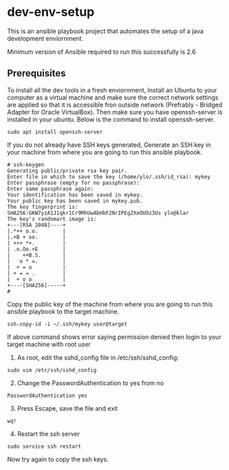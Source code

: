 # dev-env-setup
This is an ansible playbook project that automates the setup of a java development enviornment.

Minimum version of Ansible required to run this successfully is 2.6

## Prerequisites

To install all the dev tools in a fresh enviornment, Install an Ubuntu to your computer as a virtual machine and make sure the correct network settings are applied so that it is accessible fron outside network (Prefrably - Bridged Adapter for Oracle VirtualBox). Then make sure you have openssh-server is installed in your ubuntu. Below is the command to install openssh-server.

```
sudo apt install openssh-server
```

If you do not already have SSH keys generated, Generate an SSH key in your machine from where you are going to run this ansible playbook.

```
# ssh-keygen
Generating public/private rsa key pair.
Enter file in which to save the key (/home/ylo/.ssh/id_rsa): mykey
Enter passphrase (empty for no passphrase):
Enter same passphrase again:
Your identification has been saved in mykey.
Your public key has been saved in mykey.pub.
The key fingerprint is:
SHA256:GKW7yzA1J1qkr1Cr9MhUwAbHbF2NrIPEgZXeOUOz3Us ylo@klar
The key's randomart image is:
+---[RSA 2048]----+
|.*++ o.o.        |
|.+B + oo.        |
| +++ *+.         |
| .o.Oo.+E        |
|    ++B.S.       |
|   o * =.        |
|  + = o          |
| + = = .         |
|  + o o          |
+----[SHA256]-----+
#
```

Copy the public key of the machine from where you are going to run this ansible playbook to the target machine.
```
ssh-copy-id -i ~/.ssh/mykey user@target
```

If above command shows error saying permission denied then login to your target machine with root user
1. As root, edit the sshd_config file in /etc/ssh/sshd_config:
```
sudo vim /etc/ssh/sshd_config
```
2. Change the PasswordAuthentication to yes from no
```
PasswordAuthentication yes
```
3. Press Escape, save the file and exit
```
wq!
```
4. Restart the ssh server
```
sudo service ssh restart
```

Now try again to copy the ssh keys.
